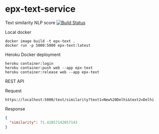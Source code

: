 # epx-text-service
Text similarity NLP score [![Build Status](https://travis-ci.com/ranraj/epx-text-service.svg?branch=master)](https://travis-ci.com/ranraj/epx-text-service)

Local docker 
```
docker image build -t epx-text .
docker run -p 5000:5000 epx-text:latest
```
Heroku Docker deployment
```
heroku container:login
heroku container:push web --app epx-text
heroku container:release web --app epx-text
```
REST API

Request
```
https://localhost:5000/text/similarity?text1=New%20Delhi&text2=Delhi
```
Response
```json
{
  "similarity": 71.42857142857143
}
```
